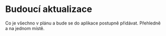 # Budoucí aktualizace
Co je všechno v plánu a bude se do aplikace postupně přidávat. Přehledně a na jednom místě.
